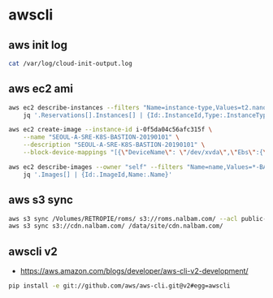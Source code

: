 # awscli

## aws init log

```bash
cat /var/log/cloud-init-output.log
```

## aws ec2 ami

```bash
aws ec2 describe-instances --filters "Name=instance-type,Values=t2.nano" | \
    jq '.Reservations[].Instances[] | {Id:.InstanceId,Type:.InstanceType,State:.State.Name,Tags:.Tags}'

aws ec2 create-image --instance-id i-0f5da04c56afc315f \
    --name "SEOUL-A-SRE-K8S-BASTION-20190101" \
    --description "SEOUL-A-SRE-K8S-BASTION-20190101" \
    --block-device-mappings "[{\"DeviceName\": \"/dev/xvda\",\"Ebs\":{\"VolumeSize\":10}}]"

aws ec2 describe-images --owner "self" --filters "Name=name,Values=*-BASTION-*" | \
    jq '.Images[] | {Id:.ImageId,Name:.Name}'
```

## aws s3 sync

```bash
aws s3 sync /Volumes/RETROPIE/roms/ s3://roms.nalbam.com/ --acl public-read
aws s3 sync s3://cdn.nalbam.com/ /data/site/cdn.nalbam.com/
```

## awscli v2

* <https://aws.amazon.com/blogs/developer/aws-cli-v2-development/>

```bash
pip install -e git://github.com/aws/aws-cli.git@v2#egg=awscli
```
